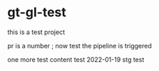 # gt-gl-test
this is a test project

pr is a number
; now test the pipeline is triggered

one more test
content
test 2022-01-19
stg test
